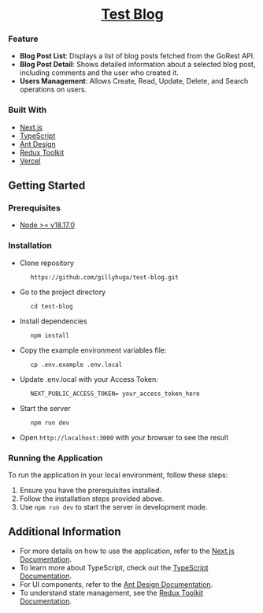 <br />
<p align="center">
  <h1 align="center">
  <a href="https://test-blog.gillyhuga.com/">
    Test Blog
  </a>
  </h1>

### Feature

- **Blog Post List**: Displays a list of blog posts fetched from the GoRest API.
- **Blog Post Detail**: Shows detailed information about a selected blog post, including comments and the user who created it.
- **Users Management**: Allows Create, Read, Update, Delete, and Search operations on users.


### Built With
- [Next.js](https://nextjs.org/)
- [TypeScript](https://www.typescriptlang.org/)
- [Ant Design](https://ant.design/)
- [Redux Toolkit](https://redux-toolkit.js.org/)
- [Vercel](https://vercel.com/)
  
## Getting Started

### Prerequisites
- [Node >= v18.17.0](https://nodejs.org/en/)

### Installation
- Clone repository
  ```
     https://github.com/gillyhuga/test-blog.git
  ```
- Go to the project directory
  ```
     cd test-blog
  ```
- Install dependencies

  ```
     npm install
  ```
- Copy the example environment variables file:
  ```
     cp .env.example .env.local
  ```
- Update .env.local with your Access Token:
  ```
     NEXT_PUBLIC_ACCESS_TOKEN= your_access_token_here
  ```
- Start the server
  ```
     npm run dev
  ```
- Open `http://localhost:3000` with your browser to see the result

### Running the Application
To run the application in your local environment, follow these steps:

1. Ensure you have the prerequisites installed.
2. Follow the installation steps provided above.
3. Use `npm run dev` to start the server in development mode.

## Additional Information

- For more details on how to use the application, refer to the [Next.js Documentation](https://nextjs.org/docs).
- To learn more about TypeScript, check out the [TypeScript Documentation](https://www.typescriptlang.org/docs/).
- For UI components, refer to the [Ant Design Documentation](https://ant.design/docs/react/introduce).
- To understand state management, see the [Redux Toolkit Documentation](https://redux-toolkit.js.org/introduction/getting-started).
